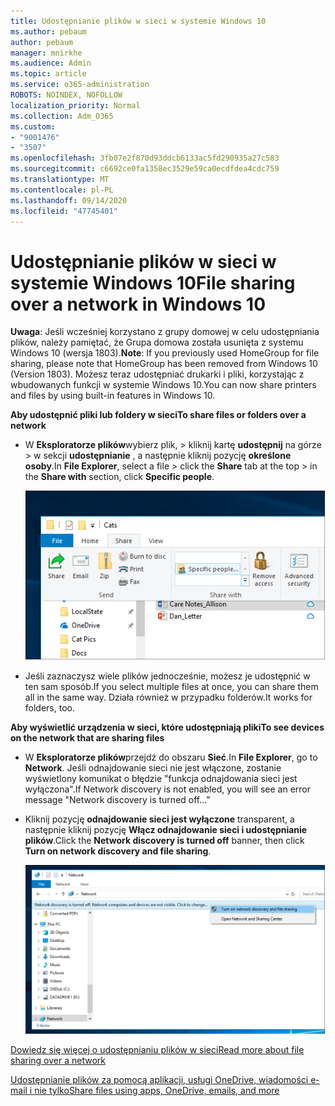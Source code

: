 ```yaml
---
title: Udostępnianie plików w sieci w systemie Windows 10
ms.author: pebaum
author: pebaum
manager: mnirkhe
ms.audience: Admin
ms.topic: article
ms.service: o365-administration
ROBOTS: NOINDEX, NOFOLLOW
localization_priority: Normal
ms.collection: Adm_O365
ms.custom:
- "9001476"
- "3507"
ms.openlocfilehash: 3fb07e2f870d93ddcb6133ac5fd290935a27c583
ms.sourcegitcommit: c6692ce0fa1358ec3529e59ca0ecdfdea4cdc759
ms.translationtype: MT
ms.contentlocale: pl-PL
ms.lasthandoff: 09/14/2020
ms.locfileid: "47745401"
---
```

# <a name="file-sharing-over-a-network-in-windows-10"></a><span data-ttu-id="9b5d1-102">Udostępnianie plików w sieci w systemie Windows 10</span><span class="sxs-lookup"><span data-stu-id="9b5d1-102">File sharing over a network in Windows 10</span></span>

<span data-ttu-id="9b5d1-103">**Uwaga**: Jeśli wcześniej korzystano z grupy domowej w celu udostępniania plików, należy pamiętać, że Grupa domowa została usunięta z systemu Windows 10 (wersja 1803).</span><span class="sxs-lookup"><span data-stu-id="9b5d1-103">**Note**: If you previously used HomeGroup for file sharing, please note that HomeGroup has been removed from Windows 10 (Version 1803).</span></span> <span data-ttu-id="9b5d1-104">Możesz teraz udostępniać drukarki i pliki, korzystając z wbudowanych funkcji w systemie Windows 10.</span><span class="sxs-lookup"><span data-stu-id="9b5d1-104">You can now share printers and files by using built-in features in Windows 10.</span></span>

<span data-ttu-id="9b5d1-105">**Aby udostępnić pliki lub foldery w sieci**</span><span class="sxs-lookup"><span data-stu-id="9b5d1-105">**To share files or folders over a network**</span></span>

- <span data-ttu-id="9b5d1-106">W **Eksploratorze plików**wybierz plik, > kliknij kartę **udostępnij** na górze > w sekcji **udostępnianie** , a następnie kliknij pozycję **określone osoby**.</span><span class="sxs-lookup"><span data-stu-id="9b5d1-106">In **File Explorer**, select a file > click the **Share** tab at the top > in the **Share with** section, click **Specific people**.</span></span>

    ![Udostępnianie pliku określonym osobom.](media/share-with-specific-people.png)
          
- <span data-ttu-id="9b5d1-108">Jeśli zaznaczysz wiele plików jednocześnie, możesz je udostępnić w ten sam sposób.</span><span class="sxs-lookup"><span data-stu-id="9b5d1-108">If you select multiple files at once, you can share them all in the same way.</span></span> <span data-ttu-id="9b5d1-109">Działa również w przypadku folderów.</span><span class="sxs-lookup"><span data-stu-id="9b5d1-109">It works for folders, too.</span></span>

<span data-ttu-id="9b5d1-110">**Aby wyświetlić urządzenia w sieci, które udostępniają pliki**</span><span class="sxs-lookup"><span data-stu-id="9b5d1-110">**To see devices on the network that are sharing files**</span></span>

- <span data-ttu-id="9b5d1-111">W **Eksploratorze plików**przejdź do obszaru **Sieć**.</span><span class="sxs-lookup"><span data-stu-id="9b5d1-111">In **File Explorer**, go to **Network**.</span></span> <span data-ttu-id="9b5d1-112">Jeśli odnajdowanie sieci nie jest włączone, zostanie wyświetlony komunikat o błędzie "funkcja odnajdowania sieci jest wyłączona".</span><span class="sxs-lookup"><span data-stu-id="9b5d1-112">If Network discovery is not enabled, you will see an error message "Network discovery is turned off..."</span></span>

- <span data-ttu-id="9b5d1-113">Kliknij pozycję **odnajdowanie sieci jest wyłączone** transparent, a następnie kliknij pozycję **Włącz odnajdowanie sieci i udostępnianie plików**.</span><span class="sxs-lookup"><span data-stu-id="9b5d1-113">Click the **Network discovery is turned off** banner, then click **Turn on network discovery and file sharing**.</span></span>

    ![Włącz odnajdowanie sieci i udostępnianie plików.](media/turn-on-network-discovery.png)

[<span data-ttu-id="9b5d1-115">Dowiedz się więcej o udostępnianiu plików w sieci</span><span class="sxs-lookup"><span data-stu-id="9b5d1-115">Read more about file sharing over a network</span></span>](https://support.microsoft.com/help/4092694/windows-10-file-sharing-over-a-network)

[<span data-ttu-id="9b5d1-116">Udostępnianie plików za pomocą aplikacji, usługi OneDrive, wiadomości e-mail i nie tylko</span><span class="sxs-lookup"><span data-stu-id="9b5d1-116">Share files using apps, OneDrive, emails, and more</span></span>](https://support.microsoft.com/help/4027674/windows-10-share-files-in-file-explorer)

